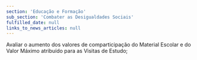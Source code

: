 ```yaml
---
section: 'Educação e Formação'
sub_section: 'Combater as Desigualdades Sociais'
fulfilled_date: null
links_to_news_articles: null
---
```


Avaliar o aumento dos valores de comparticipação do Material Escolar e do Valor Máximo atribuído para as Visitas de Estudo;